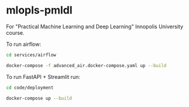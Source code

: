 # mlopls-pmldl

For "Practical Machine Learning and Deep Learning" Innopolis University course.

To run airflow:

```bash
cd services/airflow

docker-compose -f advanced_air.docker-compose.yaml up --build
```

To run FastAPI + Streamlit run:

```bash
cd code/deployment

docker-compose up --build
```
